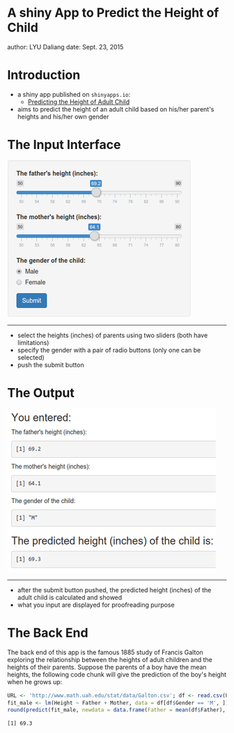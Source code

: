 A shiny App to Predict the Height of Child
========================================================
author: LYU Daliang
date: Sept. 23, 2015

Introduction
========================================================

- a shiny app published on `shinyapps.io`:
    - [Predicting the Height of Adult Child](https://lyu-daliang.shinyapps.io/Predicting_Child_Height)
- aims to predict the height of an adult child based on his/her parent's heights and his/her own gender

The Input Interface
========================================================

![input interface](input_interface.png)

***

- select the heights (inches) of parents using two sliders (both have limitations)
- specify the gender with a pair of radio buttons (only one can be selected)
- push the submit button

The Output
========================================================

![output](output.png)

***

- after the submit button pushed, the predicted height (inches) of the adult child is calculated and showed
- what you input are displayed for proofreading purpose

The Back End
========================================================

The back end of this app is the famous 1885 study of Francis Galton exploring the relationship between the heights of adult children and the heights of their parents. Suppose the parents of a boy have the mean heights, the following code chunk will give the prediction of the boy's height when he grows up:


```r
URL <- 'http://www.math.uah.edu/stat/data/Galton.csv'; df <- read.csv(URL)
fit_male <- lm(Height ~ Father + Mother, data = df[df$Gender == 'M', ])
round(predict(fit_male, newdata = data.frame(Father = mean(df$Father), Mother = mean(df$Mother)))[[1]], 1)
```

```
[1] 69.3
```
